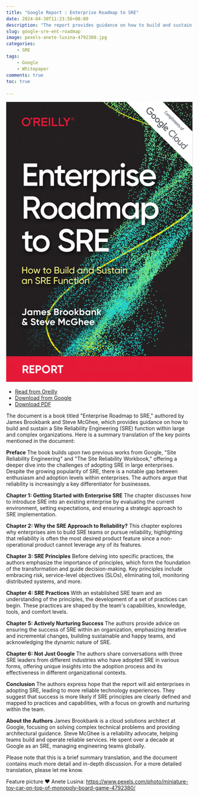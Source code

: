 ```yaml
---
title: "Google Report : Enterprise Roadmap to SRE"
date: 2024-04-30T11:23:56+08:00
description: "The report provides guidance on how to build and sustain a Site Reliability Engineering (SRE) function within large and complex organizations."
slug: google-sre-ent-roadmap
image: pexels-anete-lusina-4792380.jpg
categories:
    - SRE
tags:
    - Google
    - Whitepaper
comments: true
toc: true

---
```


![Enterprise roadmap to SRE](2024-04-30_11-55-54.png)

* [Read from Oreilly](https://www.oreilly.com/library/view/enterprise-roadmap-to/9781098117740/)
* [Download from Google](https://sre.google/resources/practices-and-processes/enterprise-roadmap-to-sre/)
* [Download PDF](/wp/enterprise-roadmap-to-sre.pdf)

The document is a book titled "Enterprise Roadmap to SRE," authored by James Brookbank and Steve McGhee, which provides guidance on how to build and sustain a Site Reliability Engineering (SRE) function within large and complex organizations. Here is a summary translation of the key points mentioned in the document:

**Preface**
The book builds upon two previous works from Google, "Site Reliability Engineering" and "The Site Reliability Workbook," offering a deeper dive into the challenges of adopting SRE in large enterprises. Despite the growing popularity of SRE, there is a notable gap between enthusiasm and adoption levels within enterprises. The authors argue that reliability is increasingly a key differentiator for businesses.

**Chapter 1: Getting Started with Enterprise SRE**
The chapter discusses how to introduce SRE into an existing enterprise by evaluating the current environment, setting expectations, and ensuring a strategic approach to SRE implementation.

**Chapter 2: Why the SRE Approach to Reliability?**
This chapter explores why enterprises aim to build SRE teams or pursue reliability, highlighting that reliability is often the most desired product feature since a non-operational product cannot leverage any of its features.

**Chapter 3: SRE Principles**
Before delving into specific practices, the authors emphasize the importance of principles, which form the foundation of the transformation and guide decision-making. Key principles include embracing risk, service-level objectives (SLOs), eliminating toil, monitoring distributed systems, and more.

**Chapter 4: SRE Practices**
With an established SRE team and an understanding of the principles, the development of a set of practices can begin. These practices are shaped by the team's capabilities, knowledge, tools, and comfort levels.

**Chapter 5: Actively Nurturing Success**
The authors provide advice on ensuring the success of SRE within an organization, emphasizing iterative and incremental changes, building sustainable and happy teams, and acknowledging the dynamic nature of SRE.

**Chapter 6: Not Just Google**
The authors share conversations with three SRE leaders from different industries who have adopted SRE in various forms, offering unique insights into the adoption process and its effectiveness in different organizational contexts.

**Conclusion**
The authors express hope that the report will aid enterprises in adopting SRE, leading to more reliable technology experiences. They suggest that success is more likely if SRE principles are clearly defined and mapped to practices and capabilities, with a focus on growth and nurturing within the team.

**About the Authors**
James Brookbank is a cloud solutions architect at Google, focusing on solving complex technical problems and providing architectural guidance. Steve McGhee is a reliability advocate, helping teams build and operate reliable services. He spent over a decade at Google as an SRE, managing engineering teams globally.

Please note that this is a brief summary translation, and the document contains much more detail and in-depth discussion. For a more detailed translation, please let me know.

Feature picture ❤️ Anete Lusina: <https://www.pexels.com/photo/miniature-toy-car-on-top-of-monopoly-board-game-4792380/>
